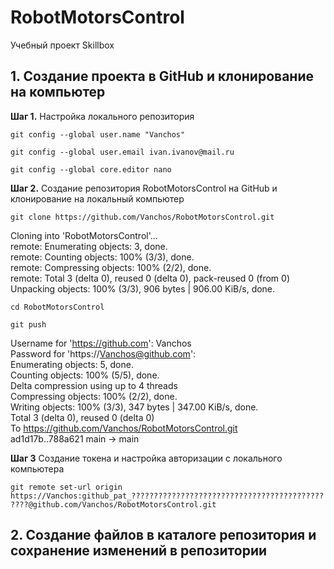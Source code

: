 # RobotMotorsControl
Учебный проект Skillbox

## 1. Создание проекта в GitHub и клонирование на компьютер
**Шаг 1.** Настройка локального репозитория
 
`git config --global user.name "Vanchos"`

`git config --global user.email ivan.ivanov@mail.ru`

`git config --global core.editor nano`


**Шаг 2.** Создание репозитория RobotMotorsControl на GitHub и клонирование на локальный компьютер

`git clone https://github.com/Vanchos/RobotMotorsControl.git`

Cloning into 'RobotMotorsControl'...  
remote: Enumerating objects: 3, done.  
remote: Counting objects: 100% (3/3), done.  
remote: Compressing objects: 100% (2/2), done.  
remote: Total 3 (delta 0), reused 0 (delta 0), pack-reused 0 (from 0)  
Unpacking objects: 100% (3/3), 906 bytes | 906.00 KiB/s, done.  

`cd RobotMotorsControl`

`git push`

Username for 'https://github.com': Vanchos  
Password for 'https://Vanchos@github.com':   
Enumerating objects: 5, done.  
Counting objects: 100% (5/5), done.  
Delta compression using up to 4 threads  
Compressing objects: 100% (2/2), done.  
Writing objects: 100% (3/3), 347 bytes | 347.00 KiB/s, done.  
Total 3 (delta 0), reused 0 (delta 0)  
To https://github.com/Vanchos/RobotMotorsControl.git  
   ad1d17b..788a621  main -> main  

**Шаг 3** Создание токена и настройка авторизации с локального компьютера

`git remote set-url origin https://Vanchos:github_pat_???????????????????????????????????????????????@github.com/Vanchos/RobotMotorsControl.git`

## 2. Создание файлов в каталоге репозитория и сохранение изменений в репозитории
